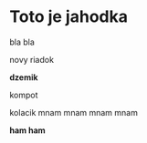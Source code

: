# Toto je jahodka 


bla bla


novy riadok


**dzemik**

kompot

kolacik
mnam 
mnam 
mnam
mnam

**ham ham**
